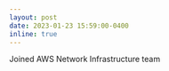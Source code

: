 ```yaml
---
layout: post
date: 2023-01-23 15:59:00-0400
inline: true
---
```


Joined AWS Network Infrastructure team